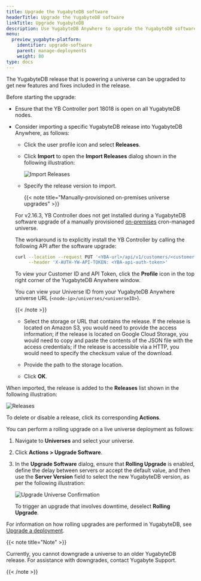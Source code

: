 ```yaml
---
title: Upgrade the YugabyteDB software
headerTitle: Upgrade the YugabyteDB software
linkTitle: Upgrade YugabyteDB
description: Use YugabyteDB Anywhere to upgrade the YugabyteDB software.
menu:
  preview_yugabyte-platform:
    identifier: upgrade-software
    parent: manage-deployments
    weight: 80
type: docs
---
```


The YugabyteDB release that is powering a universe can be upgraded to get new features and fixes included in the release.

Before starting the upgrade:

- Ensure that the YB Controller port 18018 is open on all YugabyteDB nodes.

- Consider importing a specific YugabyteDB release into YugabyteDB Anywhere, as follows:

  - Click the user profile icon and select **Releases**.

  - Click **Import** to open the **Import Releases** dialog shown in the following illustration:

    ![Import Releases](/images/yp/import-releases.png)

  - Specify the release version to import.

    {{< note title="Manually-provisioned on-premises universe upgrades" >}}

  For v2.16.3, YB Controller does not get installed during a YugabyteDB software upgrade of a manually provisioned [on-premises](../../configure-yugabyte-platform/set-up-cloud-provider/on-premises/) cron-managed universe.

  The workaround is to explicitly install the YB Controller by calling the following API after the software upgrade:

  ```sh
  curl --location --request PUT '<YBA-url>/api/v1/customers/<customerID>/universes/<UniverseID>/ybc/install' \
       --header 'X-AUTH-YW-API-TOKEN: <YBA-api-auth-token>'
  ```

  To view your Customer ID and API Token, click the **Profile** icon in the top right corner of the YugabyteDB Anywhere window.

  You can view your Universe ID from your YugabyteDB Anywhere universe URL (`<node-ip>/universes/<universeID>`).

    {{< /note >}}

  - Select the storage or URL that contains the release. If the release is located on Amazon S3, you would need to provide the access information; if the release is located on Google Cloud Storage, you would need to copy and paste the contents of the JSON file with the access credentials; if the release is accessible via a HTTP, you would need to specify the checksum value of the download.

  - Provide the path to the storage location.

  - Click **OK**.

When imported, the release is added to the **Releases** list shown in the following illustration:

![Releases](/images/yp/releases-list.png)<br>

To delete or disable a release, click its corresponding **Actions**.

You can perform a rolling upgrade on a live universe deployment as follows:

1. Navigate to **Universes** and select your universe.

1. Click **Actions > Upgrade Software**.

1. In the **Upgrade Software** dialog, ensure that **Rolling Upgrade** is enabled, define the delay between servers or accept the default value, and then use the **Server Version** field to select the new YugabyteDB version, as per the following illustration:

    ![Upgrade Universe Confirmation](/images/ee/upgrade-univ-2.png)

    To trigger an upgrade that involves downtime, deselect **Rolling Upgrade**.

For information on how rolling upgrades are performed in YugabyteDB, see [Upgrade a deployment](../../../manage/upgrade-deployment/).

{{< note title="Note" >}}

Currently, you cannot downgrade a universe to an older YugabyteDB release. For assistance with downgrades, contact Yugabyte Support.

{{< /note >}}
